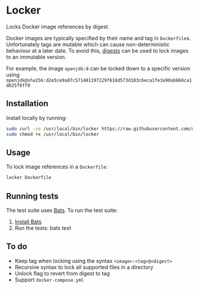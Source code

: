 # Locker

Locks Docker image references by digest.

Docker images are typically specified by their name and tag in `Dockerfile`s. Unfortunately tags are mutable which can cause non-deterministic behaviour at a later date. To avoid this, [digests](https://docs.docker.com/engine/reference/commandline/pull/#pull-an-image-by-digest-immutable-identifier) can be used to lock images to an immutable version.

For example, the image `openjdk:8` can be locked down to a specific version using
`openjdk@sha256:d2e5ce9a87c571481197229f618d573d183c6eca1fe3a90ab668ca1d625f0ff9`

## Installation

Install locally by running:

```bash
sudo curl -so /usr/local/bin/locker https://raw.githubusercontent.com/markhobson/locker/master/locker
sudo chmod +x /usr/local/bin/locker
```

## Usage

To lock image references in a `Dockerfile`:

```bash
locker Dockerfile
```

## Running tests

The test suite uses [Bats](https://github.com/bats-core/bats-core). To run the test suite:

1. [Install Bats](https://github.com/bats-core/bats-core#installation)
1. Run the tests:
		bats test

## To do

* Keep tag when locking using the syntax `<image>:<tag>@<digest>`
* Recursive syntax to lock all supported files in a directory
* Unlock flag to revert from digest to tag
* Support `docker-compose.yml`
